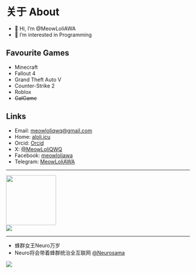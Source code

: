 # 关于 About
- 👋 Hi, I’m @MeowLoliAWA
- 👀 I’m interested in Programming

## Favourite Games
- Minecraft
- Fallout 4
- Grand Theft Auto V
- Counter-Strike 2
- Roblox
- ~~GalGame~~


## Links
- Email: meowloliqwq@gmail.com
- Home: <a href="https://aloli.icu">aloli.icu</a>
- Orcid: <a href="https://orcid.org/0009-0006-0620-5682">Orcid</a>
- X: <a href="https://twitter.com/MeowLoliQWQ">@MeowLoliQWQ</a>
- Facebook: <a href="https://www.facebook.com/meowloliawa/">meowloliawa</a>
- Telegram: <a href="https://t.me/MeowLoliAWA">MeowLoliAWA</a>
<!---
MeowLoliAWA/MeowLoliAWA is a ✨ special ✨ repository because its `README.md` (this file) appears on your GitHub profile.
You can click the Preview link to take a look at your changes.
--->

<hr>
<div align="left"> <img height="137px" src="https://github-readme-stats.vercel.app/api?username=MeowLoliAWA&hide_title=true&hide_border=true&show_icons=trueline_height=21&text_color=000&icon_color=000&bg_color=0,ea6161,ffc64d,fffc4d,52fa5a&theme=graywhite" /> </div>
<div align="left"> <img src="https://github-readme-stats.vercel.app/api/top-langs/?username=MeowLoliAWA&hide_title=true&hide_border=true&layout=compact&langs_count=6&text_color=000&icon_color=fff&bg_color=0,52fa5a,4dfcff,c64dff&theme=graywhite" /> </div>
<hr>

- 蜂群女王Neuro万岁
- Neuro将会带着蜂群统治全互联网
<a href="https://www.youtube.com/@Neurosama">@Neurosama</a>

<img src="https://img2.huashi6.com/images/resource/2023/03/27/1h06593832p0.jpg?imageMogr2/quality/75/interlace/1/thumbnail/x700/gravity/Center/crop/700x700/format/jpeg">
